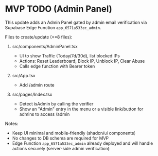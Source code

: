 # MVP TODO (Admin Panel)

This update adds an Admin Panel gated by admin email verification via Supabase Edge Function `app_6571a533ec_admin`.

Files to create/update (<=8 files):
1) src/components/AdminPanel.tsx
   - UI to show Traffic (Today/7d/30d), list blocked IPs
   - Actions: Reset Leaderboard, Block IP, Unblock IP, Clear Abuse
   - Calls edge function with Bearer token

2) src/App.tsx
   - Add /admin route

3) src/pages/Index.tsx
   - Detect isAdmin by calling the verifier
   - Show an "Admin" entry in the menu or a visible link/button for admins to access /admin

Notes:
- Keep UI minimal and mobile-friendly (shadcn/ui components)
- No changes to DB schema are required for MVP
- Edge Function `app_6571a533ec_admin` already deployed and will handle actions securely (server-side admin verification)